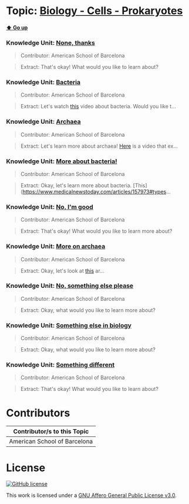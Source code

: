# Topic: [Biology - Cells - Prokaryotes](../topics/biology-cells-prokaryotes.md) 
#### [:arrow_up: Go up](../README.md)

### Knowledge Unit: [None, thanks ](../knowledge_units/biology-cells-prokaryotes/none-thanks.md)

> Contributor: American School of Barcelona

> Extract: That&#039;s okay! What would you like to learn about?


### Knowledge Unit: [Bacteria ](../knowledge_units/biology-cells-prokaryotes/bacteria.md)

> Contributor: American School of Barcelona

> Extract: Let&#039;s watch [this](https://www.youtube.com/embed/ORB866QSGv8) video about bacteria. Would you like t...


### Knowledge Unit: [Archaea ](../knowledge_units/biology-cells-prokaryotes/archaea.md)

> Contributor: American School of Barcelona

> Extract: Let&#039;s learn more about archaea! [Here](https://www.youtube.com/embed/VGcT1-XaWgk) is a video that ex...


### Knowledge Unit: [More about bacteria! ](../knowledge_units/biology-cells-prokaryotes/more-about-bacteria.md)

> Contributor: American School of Barcelona

> Extract: Okay, let&#039;s learn more about bacteria. [This](https://www.medicalnewstoday.com/articles/157973#types...


### Knowledge Unit: [No, I&#039;m good ](../knowledge_units/biology-cells-prokaryotes/no-im-good.md)

> Contributor: American School of Barcelona

> Extract: That&#039;s okay! What would you like to learn more about?


### Knowledge Unit: [More on archaea ](../knowledge_units/biology-cells-prokaryotes/more-on-archaea.md)

> Contributor: American School of Barcelona

> Extract: Okay, let&#039;s look at [this](https://www.science.org.au/curious/earth-environment/what-are-archaea) ar...


### Knowledge Unit: [No, something else please ](../knowledge_units/biology-cells-prokaryotes/no-something-else-please.md)

> Contributor: American School of Barcelona

> Extract: Okay, what would you like to learn more about?


### Knowledge Unit: [Something else in biology ](../knowledge_units/biology-cells-prokaryotes/something-else-in-biology.md)

> Contributor: American School of Barcelona

> Extract: Okay, what would you like to learn more about?


### Knowledge Unit: [Something different ](../knowledge_units/biology-cells-prokaryotes/something-different.md)

> Contributor: American School of Barcelona

> Extract: That&#039;s okay! What would you like to learn about?


# Contributors

| Contributor/s to this Topic |
| - |  
| American School of Barcelona |    


# License
[![GitHub license](https://img.shields.io/github/license/inbrainz/cerebro)](https://github.com/inbrainz/cerebro/blob/master/LICENSE)

This work is licensed under a [GNU Affero General Public License v3.0](https://www.gnu.org/licenses/agpl-3.0.txt).